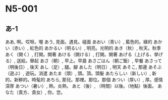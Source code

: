 # N5-001
## あ-1

ああ, 啊。哎呀。喔
あう, 見面。遇見。碰面
あおい（青い）, 藍色的。綠的
あかい（赤い）, 紅色的
あかるい（明るい）, 明亮。光明的
あき（秋）, 秋天。秋季
あく（開く）, 打開。開著
あける（開ける）, 打開。開著
あげる（上げる、挙げる）, 送給。舉起
あさ（朝）, 早上。早晨
あさごはん（朝ご飯）, 早餐
あさって（明後日）, 後天
あし（足）, 腿。腳
あした（明日）, 明天
あそこ, 那邊
あそぶ（遊ぶ）, 遊玩。消遣
あたま（頭）, 頭。頂。頭髮
あたらしい（新しい）, 新的。新鮮的。時髦的
あちら, 那兒。那裡。那位。那個
あつい（厚い）, 厚。感情深厚
あつい（暑い）, 熱。炎熱。
あと（後）, （時間）以後。（地點）後面。
あなた（貴方、貴女）, 你。您。



